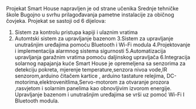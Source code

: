 Projekat Smart House napravljen je od strane učenika Srednje tehničke škole Bugojno u svrhu prilagođavanja pametne instalacije za običnog čovjeka.
Projekat se sastoji od 6 dijelova:
1. Sistem za kontrolu pristupa kapiji i ulaznim vratima
2. Automtski sistem za upravljanje bazenom
3.Sistem za upravljanje unutrašnjim uređajima pomoću Bluetooth i Wi-Fi modula
4.Projektovanje i implementacija alarmnog sistema sigurnosti
5.Automatizacija upravljanja garažnim vratima pomoću daljinskog upravljača
6.Integracija solarnog napajanja kuće
Smart House je opremeljena sa senzorima za detekciju pokreta, mjerenje temperature,senzora nivoa vode,IR senzorom,arduino čitačem kartice , arduino tastature
relejima, DC-motorima,elektrovenitlima,Servo-motorom za otvaranje prozora ,rasvjetom i solarnim panelima kao obnovljivim izvorom energije. Upravljanje bazenom i unutrašnjim uređajima se vrši uz pomoć Wi-Fi I Bluetooth modula. 

